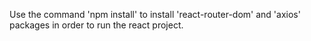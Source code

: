 Use the command 'npm install' to install 'react-router-dom' and 'axios' packages in order to run the react project.
